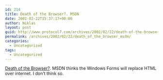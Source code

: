 ```yaml
---
id: 214
title: Death of the Browser?. MSDN
date: 2002-02-22T15:37:17+00:00
author: Niklas
layout: post
guid: http://www.protocol7.com/archives/2002/02/22/death-of-the-browser-msdn/
permalink: /archives/2002/02/22/death_of_the_browser_msdn/
categories:
  - Uncategorized
tags:
  - Uncategorized
---
```

<div class='microid-4d8a544ec62f499f48bd027e732e7d3ed7496cd5'>
  <p>
    <a href="http://msdn.microsoft.com/library/default.asp?url=/library/en-us/dnadvnet/html/vbnet10142001.asp">Death of the Browser?</a>. MSDN thinks the Windows Forms will replace HTML over internet. I don&#8217;t think so.
  </p>
</div>